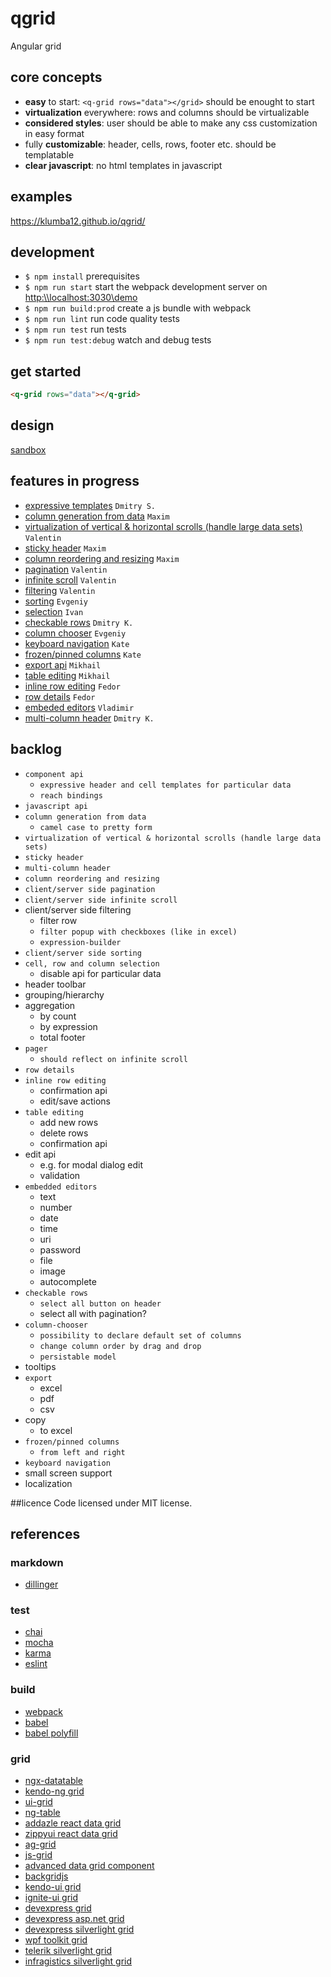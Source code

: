 # qgrid
Angular grid

## core concepts
* **easy** to start: ```<q-grid rows="data"></grid>``` should be enought to start
* **virtualization** everywhere: rows and columns should be virtualizable
* **considered styles**: user should be able to make any css customization in easy format
* fully **customizable**: header, cells, rows, footer etc. should be templatable
* **clear javascript**: no html templates in javascript

## examples
https://klumba12.github.io/qgrid/

## development
* `$ npm install` prerequisites
* `$ npm run start` start the webpack development server on [http:\\\\localhost:3030\demo](http:\\localhost:3030\demo)
* `$ npm run build:prod` create a js bundle with webpack
* `$ npm run lint` run code quality tests
* `$ npm run test` run tests
* `$ npm run test:debug` watch and debug tests

## get started
```html
<q-grid rows="data"></q-grid>
```

## design
[sandbox](https://github.com/klumba12/qgrid/blob/master/docs/sandbox.md)

## features in progress
* [expressive templates](https://github.com/klumba12/qgrid/blob/master/docs/template.md) `Dmitry S.`
* [column generation from data](https://github.com/klumba12/qgrid/blob/master/docs/column.generation.md) `Maxim`
* [virtualization of vertical & horizontal scrolls (handle large data sets)](https://github.com/klumba12/qgrid/blob/master/docs/scroll.virtual.md) `Valentin`
* [sticky header](https://github.com/klumba12/qgrid/blob/master/docs/header.sticky.md) `Maxim`
* [column reordering and resizing](https://github.com/klumba12/qgrid/blob/master/docs/header.sticky.md) `Maxim`
* [pagination](https://github.com/klumba12/qgrid/blob/master/docs/pagination.md) `Valentin`
* [infinite scroll](https://github.com/klumba12/qgrid/blob/master/docs/scroll.infinite.md) `Valentin`
* [filtering](https://github.com/klumba12/qgrid/blob/master/docs/filter.md) `Valentin`
* [sorting](https://github.com/klumba12/qgrid/blob/master/docs/sorting.md) `Evgeniy`
* [selection](https://github.com/klumba12/qgrid/blob/master/docs/selection.md) `Ivan`
* [checkable rows](https://github.com/klumba12/qgrid/blob/master/docs/row.checkable.md) `Dmitry K.`
* [column chooser](https://github.com/klumba12/qgrid/blob/master/docs/column.chooser.md) `Evgeniy`
* [keyboard navigation](https://github.com/klumba12/qgrid/blob/master/docs/navigation.md) `Kate`
* [frozen/pinned columns](https://github.com/klumba12/qgrid/blob/master/docs/column,pin.md) `Kate`
* [export api](https://github.com/klumba12/qgrid/blob/master/docs/export.md) `Mikhail`
* [table editing](https://github.com/klumba12/qgrid/blob/master/docs/table.editing.md) `Mikhail`
* [inline row editing](https://github.com/klumba12/qgrid/blob/master/docs/row.editing.inline.md) `Fedor`
* [row details](https://github.com/klumba12/qgrid/blob/master/docs/row.details.md) `Fedor`
* [embeded editors](https://github.com/klumba12/qgrid/blob/master/docs/cell.editing.md) `Vladimir`
* [multi-column header](https://github.com/klumba12/qgrid/blob/master/docs/header.multi-column.md) `Dmitry K.`

## backlog
* `component api`
    *   `expressive header and cell templates for particular data`
    *   `reach bindings`
* `javascript api`
* `column generation from data`
    * `camel case to pretty form`
* `virtualization of vertical & horizontal scrolls (handle large data sets)`
* `sticky header`
* `multi-column header`
* `column reordering and resizing`
* `client/server side pagination`
* `client/server side infinite scroll`
* client/server side filtering
    *  filter row
    *  `filter popup with checkboxes (like in excel)`
    *  `expression-builder`
* `client/server side sorting`
* `cell, row and column selection`
    * disable api for particular data
* header toolbar
* grouping/hierarchy
* aggregation
    * by count
    * by expression
    * total footer
* `pager`
    * `should reflect on infinite scroll`
* `row details`
* `inline row editing`
    * confirmation api
    * edit/save actions
* `table editing`
    *  add new rows
    *  delete rows
    *  confirmation api
*  edit api
    *  e.g. for modal dialog edit
    *  validation
* `embedded editors`
    *  text
    *  number
    *  date
    *  time
    *  uri
    *  password
    *  file
    *  image
    *  autocomplete
* `checkable rows`
    *  `select all button on header`
    *  select all with pagination?
* `column-chooser`
    * `possibility to declare default set of columns`
    * `change column order by drag and drop`
    * `persistable model`
* tooltips
* `export`
    * excel
    * pdf
    * csv
* copy
    *  to excel
* `frozen/pinned columns`
    *  `from left and right`
* `keyboard navigation`
* small screen support
* localization

##licence
Code licensed under MIT license.

## references

### markdown
* [dillinger](http://dillinger.io/)

### test
* [chai](http://chaijs.com/api/bdd/)
* [mocha](https://mochajs.org/#getting-started)
* [karma](https://karma-runner.github.io/1.0/index.html)
* [eslint](http://eslint.org/)

### build

* [webpack](http://webpack.github.io/docs/)
* [babel](https://babeljs.io/)
* [babel polyfill](http://babeljs.io/docs/usage/polyfill/)

### grid
* [ngx-datatable](https://github.com/swimlane/ngx-datatable)
* [kendo-ng grid](http://www.telerik.com/kendo-angular-ui/components/grid/)
* [ui-grid](http://ui-grid.info/docs/#/tutorial)
* [ng-table](http://ng-table.com/#/)
* [addazle react data grid](http://adazzle.github.io/react-data-grid/examples.html#/all-features)
* [zippyui react data grid](http://zippyui.com/react-datagrid/#/examples/basic)
* [ag-grid](https://www.ag-grid.com/example.php)
* [js-grid](http://js-grid.com/demos/)
* [advanced data grid component](https://codepen.io/andrewcourtice/pen/VabXQV)
* [backgridjs](http://backgridjs.com/index.html#complete-example)
* [kendo-ui grid](http://demos.telerik.com/kendo-ui/grid/index)
* [ignite-ui grid](http://www.igniteui.com/grid/_ga=1.24026938.1636625595.1482499194)
* [devexpress grid](https://js.devexpress.com/Demos/WidgetsGallery/Demo/Data_Grid/LocalDataSource/jQuery/Light/)
* [devexpress asp.net grid](https://www.devexpress.com/Products/NET/Controls/ASP/Grid/demos.xml)
* [devexpress silverlight grid](https://demos.devexpress.com/DemoCenter/Silverlight/?GridDemo#Page=Modules?Product=DXGrid.SL)
* [wpf toolkit grid](http://wpftoolkit.codeplex.com/wikipage?title=DataGrid&referringTitle=Documentation)
* [telerik silverlight grid](http://demos.telerik.com/silverlight/#GridView/FirstLook)
* [infragistics silverlight grid](http://www.infragistics.com/samples/silverlight/grid/overview)